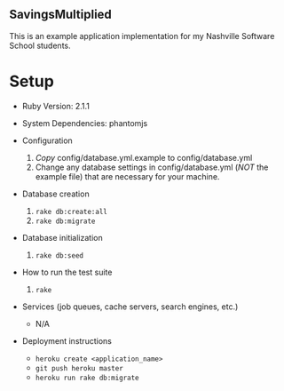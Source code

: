 SavingsMultiplied
-----------------

This is an example application implementation for my Nashville Software School students.


Setup
=====

* Ruby Version: 2.1.1
* System Dependencies: phantomjs
* Configuration
    1. *Copy* config/database.yml.example to config/database.yml
    2. Change any database settings in config/database.yml (*NOT* the example file) that are necessary for your machine.

* Database creation
    1. `rake db:create:all`
    2. `rake db:migrate`
* Database initialization
    1. `rake db:seed`
* How to run the test suite
    1. `rake`
* Services (job queues, cache servers, search engines, etc.)
    * N/A
* Deployment instructions
    * `heroku create <application_name>`
    * `git push heroku master`
    * `heroku run rake db:migrate`

